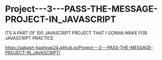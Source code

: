 # Project---3---PASS-THE-MESSAGE-PROJECT-IN_JAVASCRIPT
ITS A PART OF 100 JAVASCRIPT PROJECT THAT I GONNA MAKE FOR JAVASCRIPT PRACTICE


https://aakash-kashyap24.github.io/Project---3---PASS-THE-MESSAGE-PROJECT-IN_JAVASCRIPT/
